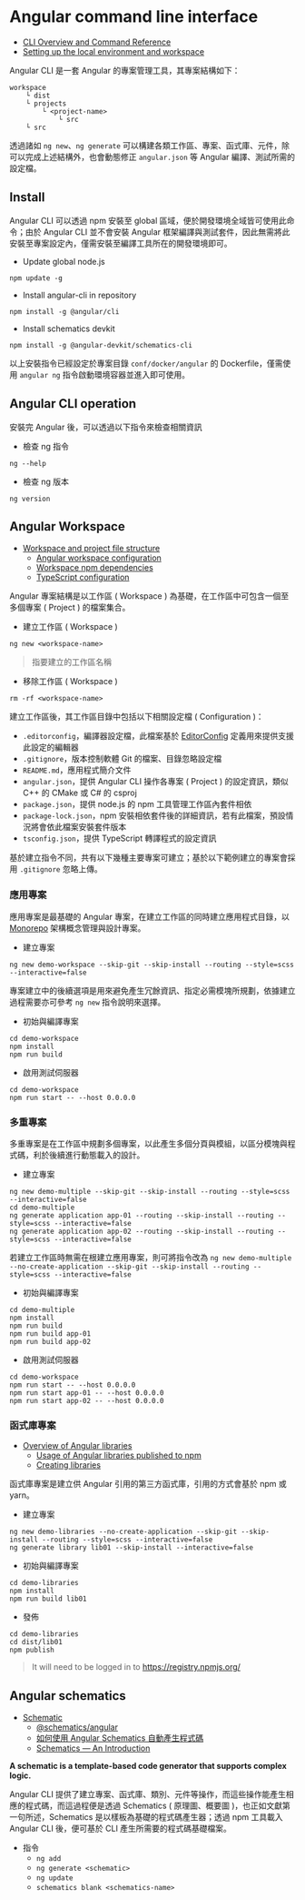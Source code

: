 # Angular command line interface

+ [CLI Overview and Command Reference](https://angular.tw/cli)
+ [Setting up the local environment and workspace](https://angular.tw/guide/setup-local)

Angular CLI 是一套 Angular 的專案管理工具，其專案結構如下：

```
workspace
    └ dist
    └ projects
        └ <project-name>
            └ src
    └ src
```

透過諸如 ```ng new```、```ng generate``` 可以構建各類工作區、專案、函式庫、元件，除可以完成上述結構外，也會動態修正 ```angular.json``` 等 Angular 編譯、測試所需的設定檔。

## Install

Angular CLI 可以透過 npm 安裝至 global 區域，便於開發環境全域皆可使用此命令；由於 Angular CLI 並不會安裝 Angular 框架編譯與測試套件，因此無需將此安裝至專案設定內，僅需安裝至編譯工具所在的開發環境即可。

+ Update global node.js
```
npm update -g
```

+ Install angular-cli in repository
```
npm install -g @angular/cli
```

+ Install schematics devkit
```
npm install -g @angular-devkit/schematics-cli
```

以上安裝指令已經設定於專案目錄 ```conf/docker/angular``` 的 Dockerfile，僅需使用 ```angular ng``` 指令啟動環境容器並進入即可使用。

## Angular CLI operation

安裝完 Angular 後，可以透過以下指令來檢查相關資訊

+ 檢查 ng 指令
```
ng --help
```

+ 檢查 ng 版本
```
ng version
```

## Angular Workspace

+ [Workspace and project file structure](https://angular.tw/guide/file-structure)
    - [Angular workspace configuration](https://angular.tw/guide/workspace-config)
    - [Workspace npm dependencies](https://angular.tw/guide/npm-packages)
    - [TypeScript configuration](https://angular.tw/guide/typescript-configuration)

Angular 專案結構是以工作區 ( Workspace ) 為基礎，在工作區中可包含一個至多個專案 ( Project ) 的檔案集合。

+ 建立工作區 ( Workspace )
```
ng new <workspace-name>
```
> <name> 指要建立的工作區名稱

+ 移除工作區 ( Workspace )
```
rm -rf <workspace-name>
```

建立工作區後，其工作區目錄中包括以下相關設定檔 ( Configuration )：

+ ```.editorconfig```，編譯器設定檔，此檔案基於 [EditorConfig](https://editorconfig.org/) 定義用來提供支援此設定的編輯器
+ ```.gitignore```，版本控制軟體 Git 的檔案、目錄忽略設定檔
+ ```README.md```，應用程式簡介文件
+ ```angular.json```，提供 Angular CLI 操作各專案 ( Project ) 的設定資訊，類似 C++ 的 CMake 或 C# 的 csproj
+ ```package.json```，提供 node.js 的 npm 工具管理工作區內套件相依
+ ```package-lock.json```，npm 安裝相依套件後的詳細資訊，若有此檔案，預設情況將會依此檔案安裝套件版本
+ ```tsconfig.json```，提供 TypeScript 轉譯程式的設定資訊

基於建立指令不同，共有以下幾種主要專案可建立；基於以下範例建立的專案會採用 ```.gitignore``` 忽略上傳。

### 應用專案

應用專案是最基礎的 Angular 專案，在建立工作區的同時建立應用程式目錄，以 [Monorepo](https://vocus.cc/article/62eeb11bfd89780001dd8b7f) 架構概念管理與設計專案。

+ 建立專案
```
ng new demo-workspace --skip-git --skip-install --routing --style=scss --interactive=false
```

專案建立中的後續選項是用來避免產生冗餘資訊、指定必需模塊所規劃，依據建立過程需要亦可參考 ```ng new``` 指令說明來選擇。

+ 初始與編譯專案
```
cd demo-workspace
npm install
npm run build
```

+ 啟用測試伺服器
```
cd demo-workspace
npm run start -- --host 0.0.0.0
```

### 多重專案

多重專案是在工作區中規劃多個專案，以此產生多個分頁與模組，以區分模塊與程式碼，利於後續進行動態載入的設計。

+ 建立專案
```
ng new demo-multiple --skip-git --skip-install --routing --style=scss --interactive=false
cd demo-multiple
ng generate application app-01 --routing --skip-install --routing --style=scss --interactive=false
ng generate application app-02 --routing --skip-install --routing --style=scss --interactive=false
```

若建立工作區時無需在根建立應用專案，則可將指令改為 ```ng new demo-multiple --no-create-application --skip-git --skip-install --routing --style=scss --interactive=false```

+ 初始與編譯專案
```
cd demo-multiple
npm install
npm run build
npm run build app-01
npm run build app-02
```

+ 啟用測試伺服器
```
cd demo-workspace
npm run start -- --host 0.0.0.0
npm run start app-01 -- --host 0.0.0.0
npm run start app-02 -- --host 0.0.0.0
```

### 函式庫專案

+ [Overview of Angular libraries](https://angular.tw/guide/libraries)
    - [Usage of Angular libraries published to npm](https://angular.tw/guide/using-libraries)
    - [Creating libraries](https://angular.tw/guide/creating-libraries)

函式庫專案是建立供 Angular 引用的第三方函式庫，引用的方式會基於 npm 或 yarn。

+ 建立專案
```
ng new demo-libraries --no-create-application --skip-git --skip-install --routing --style=scss --interactive=false
ng generate library lib01 --skip-install --interactive=false
```

+ 初始與編譯專案
```
cd demo-libraries
npm install
npm run build lib01
```

+ 發佈
```
cd demo-libraries
cd dist/lib01
npm publish
```
> It will need to be logged in to https://registry.npmjs.org/

## Angular schematics

+ [Schematic](https://angular.tw/guide/schematics)
    - [@schematics/angular](https://www.npmjs.com/package/@schematics/angular)
    - [如何使用 Angular Schematics 自動產生程式碼](https://jimmylin212.github.io/post/0015_angular_schematics_intro/)
    - [Schematics — An Introduction](https://blog.angular.io/schematics-an-introduction-dc1dfbc2a2b2)

**A schematic is a template-based code generator that supports complex logic.**

Angular CLI 提供了建立專案、函式庫、類別、元件等操作，而這些操作能產生相應的程式碼，而這過程便是透過 Schematics ( 原理圖、概要圖 )，也正如文獻第一句所述，Schematics 是以樣板為基礎的程式碼產生器；透過 npm 工具載入 Angular CLI 後，便可基於 CLI 產生所需要的程式碼基礎檔案。

+ 指令
    - ```ng add```
    - ```ng generate <schematic>```
    - ```ng update```
    - ```schematics blank <schematics-name>```
